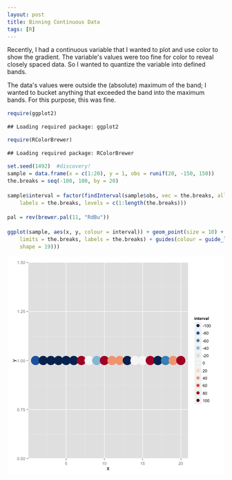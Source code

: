 ```yaml
---
layout: post
title: Binning Continuous Data
tags: [R]
---
```


Recently, I had a continuous variable that I wanted to plot and use color to show the gradient. The variable's values were too fine for color to reveal closely spaced data. So I wanted to quantize the variable into defined bands. 

The data's values were outside the (absolute) maximum of the band; I wanted to bucket anything that exceeded the band into the maximum bands. For this purpose, this was fine.


```r
require(ggplot2)
```

```
## Loading required package: ggplot2
```

```r
require(RColorBrewer)
```

```
## Loading required package: RColorBrewer
```

```r
set.seed(1492)  #discovery!
sample = data.frame(x = c(1:20), y = 1, obs = runif(20, -150, 150))
the.breaks = seq(-100, 100, by = 20)

sample$interval = factor(findInterval(sample$obs, vec = the.breaks, all.inside = TRUE), 
    labels = the.breaks, levels = c(1:length(the.breaks)))

pal = rev(brewer.pal(11, "RdBu"))

ggplot(sample, aes(x, y, colour = interval)) + geom_point(size = 10) + scale_colour_manual(values = pal, 
    limits = the.breaks, labels = the.breaks) + guides(colour = guide_legend(override.aes = list(size = 3, 
    shape = 19)))
```

![plot of chunk unnamed-chunk-1](figure/unnamed-chunk-1.png) 



